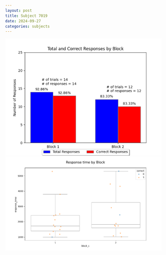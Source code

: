 ```yaml
---
layout: post
title: Subject 7019
date: 2024-09-27
categories: subjects
---
```


![](data/7019/run-1/7019_ATS_responses.png)
![](data/7019/run-1/7019_ATS_rt.png)
